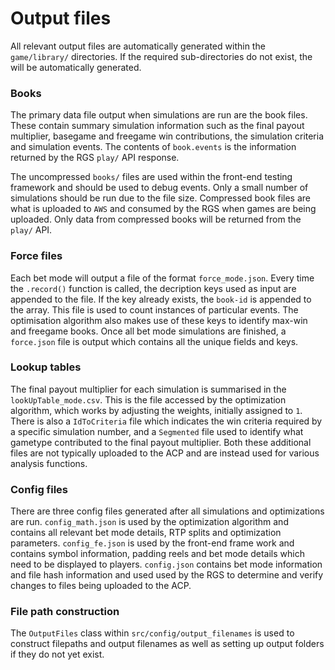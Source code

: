 # Output files

All relevant output files are automatically generated within the `game/library/` directories. If the required sub-directories do not exist, the will be automatically generated.

### Books

The primary data file output when simulations are run are the book files. These contain summary simulation information such as the final payout multiplier, basegame and freegame win contributions, the simulation criteria and simulation events. The contents of `book.events` is the information returned by the RGS `play/` API response. 

The uncompressed `books/` files are used within the front-end testing framework and should be used to debug events. Only a small number of simulations should be run due to the file size. Compressed book files are what is uploaded to `AWS` and consumed by the RGS when games are being uploaded. Only data from compressed books will be returned from the `play/` API.


### Force files

Each bet mode will output a file of the format `force_mode.json`. Every time the `.record()` function is called, the decription keys used as input are appended to the file. If the key already exists, the `book-id` is appended to the array. This file is used to count instances of particular events. The optimisation algorithm also makes use of these keys to identify max-win and freegame books. Once all bet mode simulations are finished, a `force.json` file is output which contains all the unique fields and keys.


### Lookup tables

The final payout multiplier for each simulation is summarised in the `lookUpTable_mode.csv`. This is the file accessed by the optimization algorithm, which works by adjusting the weights, initially assigned to `1`. There is also a `IdToCriteria` file which indicates the win criteria required by a specific simulation number, and a `Segmented` file used to identify what gametype contributed to the final payout multiplier. Both these additional files are not typically uploaded to the ACP and are instead used for various analysis functions.


### Config files

There are three config files generated after all simulations and optimizations are run. `config_math.json` is used by the optimization algorithm and contains all relevant bet mode details, RTP splits and optimization parameters. `config_fe.json` is used by the front-end frame work and contains symbol information, padding reels and bet mode details which need to be displayed to players. `config.json` contains bet mode information and file hash information and used used by the RGS to determine and verify changes to files being uploaded to the ACP.


### File path construction

The `OutputFiles` class within `src/config/output_filenames` is used to construct filepaths and output filenames as well as setting up output folders if they do not yet exist.
